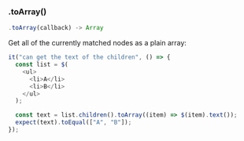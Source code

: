### .toArray()

```js
.toArray(callback) -> Array
```

Get all of the currently matched nodes as a plain array:

```js
it("can get the text of the children", () => {
  const list = $(
    <ul>
      <li>A</li>
      <li>B</li>
    </ul>
  );

  const text = list.children().toArray((item) => $(item).text());
  expect(text).toEqual(["A", "B"]);
});
```
